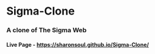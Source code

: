 # Sigma-Clone
### A clone of The Sigma Web
#### Live Page - https://sharonsoul.github.io/Sigma-Clone/
